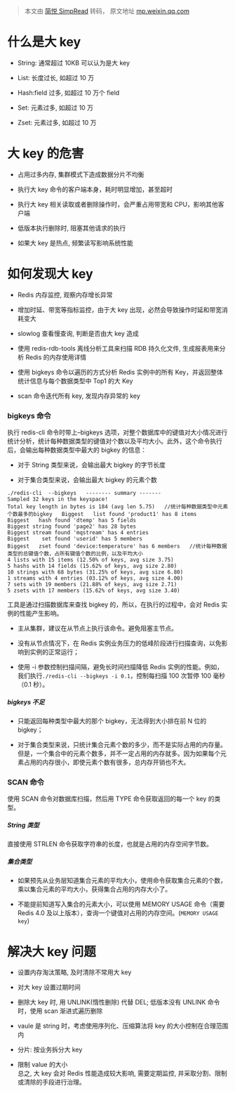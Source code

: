 > 本文由 [简悦 SimpRead](http://ksria.com/simpread/) 转码， 原文地址 [mp.weixin.qq.com](https://mp.weixin.qq.com/s/fHdBCIJX1fiWtF0wDeROng)

什么是大 key
========

*   String: 通常超过 10KB 可以认为是大 key
    
*   List: 长度过长, 如超过 10 万
    
*   Hash:field 过多, 如超过 10 万个 field
    
*   Set: 元素过多, 如超过 10 万
    
*   Zset: 元素过多, 如超过 10 万
    

大 key 的危害
=========

*   占用过多内存, 集群模式下造成数据分片不均衡
    
*   执行大 key 命令的客户端本身，耗时明显增加，甚至超时
    
*   执行大 key 相关读取或者删除操作时，会严重占用带宽和 CPU，影响其他客户端
    
*   低版本执行删除时, 阻塞其他请求的执行
    
*   如果大 key 是热点, 频繁读写影响系统性能
    

如何发现大 key
=========

*   Redis 内存监控, 观察内存增长异常
    
*   增加时延、带宽等指标监控，由于大 key 出现，必然会导致操作时延和带宽消耗变大
    
*   slowlog 查看慢查询, 判断是否由大 key 造成
    
*   使用 redis-rdb-tools 离线分析工具来扫描 RDB 持久化文件, 生成报表用来分析 Redis 的内存使用详情
    
*   使用 bigkeys 命令以遍历的方式分析 Redis 实例中的所有 Key，并返回整体统计信息与每个数据类型中 Top1 的大 Key
    
*   scan 命令迭代所有 key, 发现内存异常的 key
    

### bigkeys 命令

执行 redis-cli 命令时带上–bigkeys 选项，对整个数据库中的键值对大小情况进行统计分析，统计每种数据类型的键值对个数以及平均大小。此外，这个命令执行后，会输出每种数据类型中最大的 bigkey 的信息：

*   对于 String 类型来说，会输出最大 bigkey 的字节长度
    
*   对于集合类型来说，会输出最大 bigkey 的元素个数
    

`./redis-cli  --bigkeys  
-------- summary -------  
Sampled 32 keys in the keyspace!  
Total key length in bytes is 184 (avg len 5.75)  
//统计每种数据类型中元素个数最多的bigkey  
Biggest   list found 'product1' has 8 items  
Biggest   hash found 'dtemp' has 5 fields  
Biggest string found 'page2' has 28 bytes  
Biggest stream found 'mqstream' has 4 entries  
Biggest    set found 'userid' has 5 members  
Biggest   zset found 'device:temperature' has 6 members  
//统计每种数据类型的总键值个数，占所有键值个数的比例，以及平均大小  
4 lists with 15 items (12.50% of keys, avg size 3.75)  
5 hashs with 14 fields (15.62% of keys, avg size 2.80)  
10 strings with 68 bytes (31.25% of keys, avg size 6.80)  
1 streams with 4 entries (03.12% of keys, avg size 4.00)  
7 sets with 19 members (21.88% of keys, avg size 2.71)  
5 zsets with 17 members (15.62% of keys, avg size 3.40)  
`

工具是通过扫描数据库来查找 bigkey 的，所以，在执行的过程中，会对 Redis 实例的性能产生影响。

*   主从集群，建议在从节点上执行该命令。避免阻塞主节点。
    
*   没有从节点情况下，在 Redis 实例业务压力的低峰阶段进行扫描查询，以免影响到实例的正常运行；
    
*   使用 -i 参数控制扫描间隔，避免长时间扫描降低 Redis 实例的性能。例如，我们执行`./redis-cli --bigkeys -i 0.1`，控制每扫描 100 次暂停 100 毫秒（0.1 秒）。
    

##### bigkeys 不足

*   只能返回每种类型中最大的那个 bigkey，无法得到大小排在前 N 位的 bigkey；
    
*   对于集合类型来说，只统计集合元素个数的多少，而不是实际占用的内存量。但是，一个集合中的元素个数多，并不一定占用的内存就多。因为如果每个元素占用的内存很小，即使元素个数有很多，总内存开销也不大。
    

### SCAN 命令

使用 SCAN 命令对数据库扫描，然后用 TYPE 命令获取返回的每一个 key 的类型。

##### String 类型

直接使用 STRLEN 命令获取字符串的长度，也就是占用的内存空间字节数。

##### 集合类型

*   如果预先从业务层知道集合元素的平均大小，使用命令获取集合元素的个数，乘以集合元素的平均大小，获得集合占用的内存大小了。
    
*   不能提前知道写入集合的元素大小，可以使用 MEMORY USAGE 命令（需要 Redis 4.0 及以上版本），查询一个键值对占用的内存空间。(`MEMORY USAGE key`)
    

解决大 key 问题
==========

*   设置内存淘汰策略, 及时清除不常用大 key
    
*   对大 key 设置过期时间
    
*   删除大 key 时, 用 UNLINK(惰性删除) 代替 DEL; 低版本没有 UNLINK 命令时，使用 scan 渐进式遍历删除
    
*   vaule 是 string 时，考虑使用序列化、压缩算法将 key 的大小控制在合理范围内
    
*   分片: 按业务拆分大 key
    
*   限制 value 的大小  
    总之, 大 key 会对 Redis 性能造成较大影响, 需要定期监控, 并采取分割、限制或清除的手段进行治理。